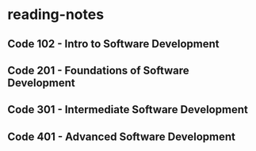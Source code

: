 # reading-notes

## Code 102 - Intro to Software Development
## Code 201 - Foundations of Software Development
## Code 301 - Intermediate Software Development
## Code 401 - Advanced Software Development
